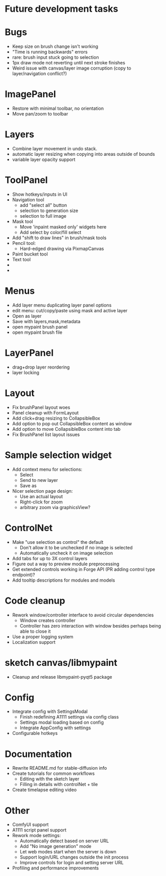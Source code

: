 # Future development tasks

# Bugs
- Keep size on brush change isn't working
- "Time is running backwards" errors
- rare: brush input stuck going to selection 
- 1px draw mode not reverting until next stroke finishes
- Weird issue with canvas/layer image corruption (copy to layer/navigation conflict?)


# ImagePanel
- Restore with minimal toolbar, no orientation
- Move pan/zoom to toolbar

# Layers
- Combine layer movement in undo stack.
- automatic layer resizing when copying into areas outside of bounds
- variable layer opacity support

# ToolPanel
- Show hotkeys/inputs in UI
- Navigation tool
    - add "select all" button
    - selection to generation size
    - selection to full image
- Mask tool
    - Move 'inpaint masked only' widgets here
    - Add select by color/fill select
- Add "shift to draw lines" in brush/mask tools
- Pencil tool:
  - Hard-edged drawing via PixmapCanvas
- Paint bucket tool
- Text tool
- 
- 

# Menus
- Add layer menu duplicating layer panel options
- edit menu: cut/copy/paste using mask and active layer
- Open as layer
- Save with layers,mask,metadata
- open mypaint brush panel
- open mypaint brush file

# LayerPanel
- drag+drop layer reordering
- layer locking

# Layout
- Fix brushPanel layout woes
- Panel cleanup with FormLayout
- Add click+drag resizing to CollapsibleBox
- Add option to pop out CollapsibleBox content as window
- Add option to move CollapsibleBox content into tab
- Fix BrushPanel list layout issues

# Sample selection widget
- Add context menu for selections:
    * Select
    * Send to new layer
    * Save as
- Nicer selection page design:
    * Use an actual layout
    * Right-click for zoom
    * arbitrary zoom via graphicsView?

# ControlNet
- Make "use selection as control" the default
    - Don't allow it to be unchecked if no image is selected
    - Automatically uncheck it on image selection
- Add tabs for up to 3X control layers
- Figure out a way to preview module preprocessing
- Get extended controls working in Forge API (PR adding control type endpoint)?
- Add tooltip descriptions for modules and models

# Code cleanup
- Rework window/controller interface to avoid circular dependencies
    * Window creates controller
    * Controller has zero interaction with window besides perhaps being able to close it
- Use a proper logging system
- Localization support

# sketch canvas/libmypaint
- Cleanup and release libmypaint-pyqt5 package

# Config
- Integrate config with SettingsModal
    * Finish redefining A1111 settings via config class
    * Settings modal loading based on config
    * Integrate AppConfig with settings
- Configurable hotkeys

# Documentation
- Rewrite README.md for stable-diffusion info
- Create tutorials for common workflows
    * Editing with the sketch layer
    * Filling in details with controlNet + tile
- Create timelapse editing video

# Other
- ComfyUI support
- A1111 script panel support
- Rework mode settings:
    * Automatically detect based on server URL
    * Add "No image generation" mode
    * Let web modes start when the server is down
    * Support login/URL changes outside the init process
    * Improve controls for login and setting server URL
- Profiling and performance improvements
